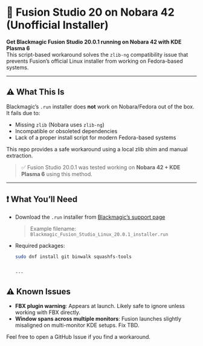 # 🧪 Fusion Studio 20 on Nobara 42 (Unofficial Installer)

**Get Blackmagic Fusion Studio 20.0.1 running on Nobara 42 with KDE Plasma 6**  
This script-based workaround solves the `zlib-ng` compatibility issue that prevents Fusion’s official Linux installer from working on Fedora-based systems.

---

## ⚠️ What This Is

Blackmagic’s `.run` installer does **not** work on Nobara/Fedora out of the box. It fails due to:

- Missing `zlib` (Nobara uses `zlib-ng`)
- Incompatible or obsoleted dependencies
- Lack of a proper install script for modern Fedora-based systems

This repo provides a safe workaround using a local zlib shim and manual extraction.

> ✅ Fusion Studio 20.0.1 was tested working on **Nobara 42 + KDE Plasma 6** using this method.

---

## ❗ What You’ll Need

- Download the `.run` installer from [Blackmagic’s support page](https://www.blackmagicdesign.com/support/)
  > Example filename: `Blackmagic_Fusion_Studio_Linux_20.0.1_installer.run`

- Required packages:
  ```bash
  sudo dnf install git binwalk squashfs-tools
  
  
  ---

## ⚠️ Known Issues

- **FBX plugin warning**: Appears at launch. Likely safe to ignore unless working with FBX directly.
- **Window spans across multiple monitors**: Fusion launches slightly misaligned on multi-monitor KDE setups. Fix TBD.

Feel free to open a GitHub Issue if you find a workaround.
